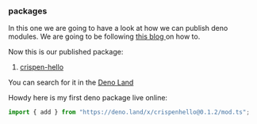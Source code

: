 ### packages

In this one we are going to have a look at how we can publish deno modules. We are going to be following [this blog ](https://dev.to/craigmorten/how-to-publish-deno-modules-2cg6) on how to.

Now this is our published package:

1. [crispen-hello](https://github.com/CrispenGari/crispen-hello/)

You can search for it in the [Deno Land](https://deno.land/x/)

Howdy here is my first deno package live online:

```ts
import { add } from "https://deno.land/x/crispenhello@0.1.2/mod.ts";
```
